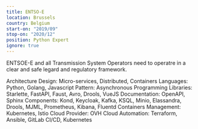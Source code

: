 ```yaml
---
title: ENTSO-E
location: Brussels
country: Belgium
start-on: "2019/09"
stop-on: "2020/12"
position: Python Expert 
ignore: true
---
```


ENTSOE-E and all Transmission System Operators need to operatre in a clear and safe legard and regulatory framework.

Architecture Design: Micro-services, Distributed, Containers
Languages: Python, Golang, Javascript
Pattern: Asynchronous Programming
Libraries: Starlette, FastAPI, Faust, Avro, Drools, VueJS
Documentation: OpenAPI, Sphinx
Components: Kond, Keycloak, Kafka, KSQL, Minio, Elassandra, Drools, MJML, Prometheus, Kibana, Fluentd
Containers Management: Kubernetes, Istio
Cloud Provider: OVH Cloud
Automation: Terraform, Ansible, GitLab CI/CD, Kubernetes
